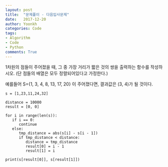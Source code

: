 ```yaml
---
layout: post
title:  "문제풀이 - 다음입사문제"
date:   2017-12-20
author: Yoonkh
categories: Code
tags:	
- Algorithm
- Code
- Python
comments: True
---
```


1차원의 점들이 주어졌을 때, 그 중 가장 거리가 짧은 것의 쌍을 출력하는 함수를 작성하시오. (단 점들의 배열은 모두 정렬되어있다고 가정한다.)

예를들어 S={1, 3, 4, 8, 13, 17, 20} 이 주어졌다면, 결과값은 (3, 4)가 될 것이다.

```
s = [1,23,11,24,32]

distance = 10000
result = [0, 0]

for i in range(len(s)):
   if i == 0:
      continue
   else:
      tmp_distance = abs(s[i] - s[i - 1])
      if tmp_distance < distance:
         distance = tmp_distance
         result[0] = i - 1
         result[1] = i

print(s[result[0]], s[result[1]])
```

